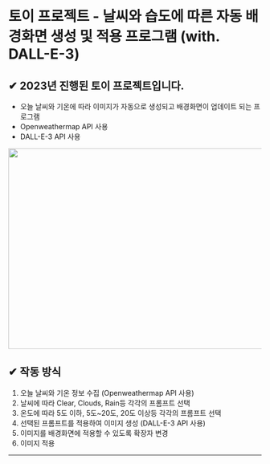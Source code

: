 # 토이 프로젝트 - 날씨와 습도에 따른 자동 배경화면 생성 및 적용 프로그램 (with. DALL-E-3)

## ✔ 2023년 진행된 토이 프로젝트입니다.

- 오늘 날씨와 기온에 따라 이미지가 자동으로 생성되고 배경화면이 업데이트 되는 프로그램
- Openweathermap API 사용
- DALL-E-3 API 사용


<img src="https://github.com/XXSY1122/Toy_Project-Automatic_wallpapers_dalle3API/assets/99531247/032bbb52-8604-4b17-8e27-fe74ed9eff14" width="700" height="400">


## ✔ 작동 방식
1. 오늘 날씨와 기온 정보 수집 (Openweathermap API 사용)
2. 날씨에 따라 Clear, Clouds, Rain등 각각의 프롬프트 선택
3. 온도에 따라 5도 이하, 5도~20도, 20도 이상등 각각의 프롬프트 선택
4. 선택된 프롬프트를 적용하여 이미지 생성 (DALL-E-3 API 사용)
5. 이미지를 배경화면에 적용할 수 있도록 확장자 변경
6. 이미지 적용
----


